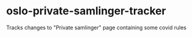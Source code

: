 # oslo-private-samlinger-tracker
Tracks changes to "Private samlinger" page containing some covid rules

